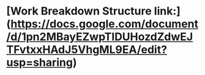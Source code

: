 # [Work Breakdown Structure link:] (https://docs.google.com/document/d/1pn2MBayEZwpTlDUHozdZdwEJTFvtxxHAdJ5VhgML9EA/edit?usp=sharing)

